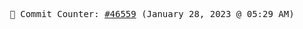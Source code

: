 <p align="center">
    <samp>
        📮 Commit Counter: <a href="https://github.com/Javascript-void0/Javascript-void0/commits/main">#46559</a> (January 28, 2023 @ 05:29 AM)
    </samp>
</p>